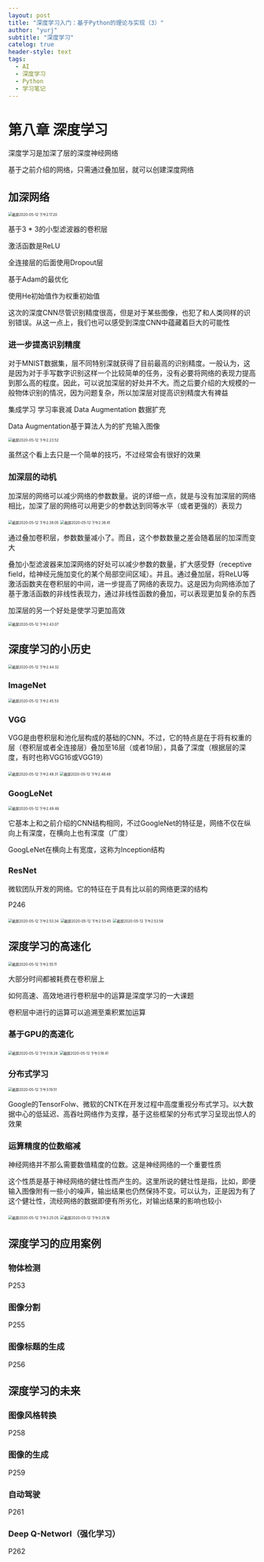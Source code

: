 ```yaml
---
layout: post
title: "深度学习入门：基于Python的理论与实现（3）"
author: "yurj"
subtitle: "深度学习"
catelog: true
header-style: text
tags:
  - AI
  - 深度学习
  - Python
  - 学习笔记
---
```


# 第八章 深度学习

深度学习是加深了层的深度神经网络

基于之前介绍的网络，只需通过叠加层，就可以创建深度网络

## 加深网络

<img src="/Users/yurunjie/Library/Application Support/typora-user-images/截屏2020-05-12 下午2.17.20.png" alt="截屏2020-05-12 下午2.17.20" style="zoom:50%;" />

基于3 * 3的小型滤波器的卷积层

激活函数是ReLU

全连接层的后面使用Dropout层

基于Adam的最优化

使用He初始值作为权重初始值

这次的深度CNN尽管识别精度很高，但是对于某些图像，也犯了和人类同样的识别错误。从这一点上，我们也可以感受到深度CNN中蕴藏着巨大的可能性

### 进一步提高识别精度

对于MNIST数据集，层不同特别深就获得了目前最高的识别精度。一般认为，这是因为对于手写数字识别这样一个比较简单的任务，没有必要将网络的表现力提高到那么高的程度。因此，可以说加深层的好处并不大。而之后要介绍的大规模的一般物体识别的情况，因为问题复杂，所以加深层对提高识别精度大有裨益

集成学习 学习率衰减 Data Augmentation 数据扩充

Data Augmentation基于算法人为的扩充输入图像

<img src="/Users/yurunjie/Library/Application Support/typora-user-images/截屏2020-05-12 下午2.23.52.png" alt="截屏2020-05-12 下午2.23.52" style="zoom:50%;" />

虽然这个看上去只是一个简单的技巧，不过经常会有很好的效果

### 加深层的动机

加深层的网络可以减少网络的参数数量。说的详细一点，就是与没有加深层的网络相比，加深了层的网络可以用更少的参数达到同等水平（或者更强的）表现力

<img src="/Users/yurunjie/Library/Application Support/typora-user-images/截屏2020-05-12 下午2.38.05.png" alt="截屏2020-05-12 下午2.38.05" style="zoom:50%;" />

<img src="/Users/yurunjie/Library/Application Support/typora-user-images/截屏2020-05-12 下午2.38.41.png" alt="截屏2020-05-12 下午2.38.41" style="zoom:50%;" />

通过叠加卷积层，参数数量减小了。而且，这个参数数量之差会随着层的加深而变大

叠加小型滤波器来加深网络的好处可以减少参数的数量，扩大感受野（receptive field，给神经元施加变化的某个局部空间区域）。并且。通过叠加层，将ReLU等激活函数夹在卷积层的中间，进一步提高了网络的表现力。这是因为向网络添加了基于激活函数的非线性表现力，通过非线性函数的叠加，可以表现更加复杂的东西

加深层的另一个好处是使学习更加高效

<img src="/Users/yurunjie/Library/Application Support/typora-user-images/截屏2020-05-12 下午2.43.07.png" alt="截屏2020-05-12 下午2.43.07" style="zoom:50%;" />

## 深度学习的小历史

<img src="/Users/yurunjie/Library/Application Support/typora-user-images/截屏2020-05-12 下午2.44.32.png" alt="截屏2020-05-12 下午2.44.32" style="zoom:50%;" />

### ImageNet

<img src="/Users/yurunjie/Library/Application Support/typora-user-images/截屏2020-05-12 下午2.45.53.png" alt="截屏2020-05-12 下午2.45.53" style="zoom:50%;" />

### VGG

VGG是由卷积层和池化层构成的基础的CNN。不过，它的特点是在于将有权重的层（卷积层或者全连接层）叠加至16层（或者19层），具备了深度（根据层的深度，有时也称VGG16或VGG19）

<img src="/Users/yurunjie/Library/Application Support/typora-user-images/截屏2020-05-12 下午2.48.31.png" alt="截屏2020-05-12 下午2.48.31" style="zoom:50%;" />

<img src="/Users/yurunjie/Library/Application Support/typora-user-images/截屏2020-05-12 下午2.48.48.png" alt="截屏2020-05-12 下午2.48.48" style="zoom:50%;" />

### GoogLeNet

<img src="/Users/yurunjie/Library/Application Support/typora-user-images/截屏2020-05-12 下午2.49.46.png" alt="截屏2020-05-12 下午2.49.46" style="zoom:50%;" />

它基本上和之前介绍的CNN结构相同，不过GoogleNet的特征是，网络不仅在纵向上有深度，在横向上也有深度（广度）

GoogLeNet在横向上有宽度，这称为Inception结构

### ResNet

微软团队开发的网络。它的特征在于具有比以前的网络更深的结构

P246

<img src="/Users/yurunjie/Library/Application Support/typora-user-images/截屏2020-05-12 下午2.53.34.png" alt="截屏2020-05-12 下午2.53.34" style="zoom:50%;" />

<img src="/Users/yurunjie/Library/Application Support/typora-user-images/截屏2020-05-12 下午2.53.45.png" alt="截屏2020-05-12 下午2.53.45" style="zoom:50%;" />

<img src="/Users/yurunjie/Library/Application Support/typora-user-images/截屏2020-05-12 下午2.53.58.png" alt="截屏2020-05-12 下午2.53.58" style="zoom:50%;" />

## 深度学习的高速化

<img src="/Users/yurunjie/Library/Application Support/typora-user-images/截屏2020-05-12 下午2.55.11.png" alt="截屏2020-05-12 下午2.55.11" style="zoom:50%;" />

大部分时间都被耗费在卷积层上

如何高速、高效地进行卷积层中的运算是深度学习的一大课题

卷积层中进行的运算可以追溯至乘积累加运算

### 基于GPU的高速化

<img src="/Users/yurunjie/Library/Application Support/typora-user-images/截屏2020-05-12 下午3.18.28.png" alt="截屏2020-05-12 下午3.18.28" style="zoom:50%;" />

<img src="/Users/yurunjie/Library/Application Support/typora-user-images/截屏2020-05-12 下午3.18.41.png" alt="截屏2020-05-12 下午3.18.41" style="zoom:50%;" />

### 分布式学习

<img src="/Users/yurunjie/Library/Application Support/typora-user-images/截屏2020-05-12 下午3.19.51.png" alt="截屏2020-05-12 下午3.19.51" style="zoom:50%;" />

Google的TensorFolw、微软的CNTK在开发过程中高度重视分布式学习。以大数据中心的低延迟、高吞吐网络作为支撑，基于这些框架的分布式学习呈现出惊人的效果

### 运算精度的位数缩减

神经网络并不那么需要数值精度的位数。这是神经网络的一个重要性质

这个性质是基于神经网络的健壮性而产生的。这里所说的健壮性是指，比如，即便输入图像附有一些小的噪声，输出结果也仍然保持不变。可以认为，正是因为有了这个健壮性，流经网络的数据即便有所劣化，对输出结果的影响也较小

<img src="/Users/yurunjie/Library/Application Support/typora-user-images/截屏2020-05-12 下午3.25.05.png" alt="截屏2020-05-12 下午3.25.05" style="zoom:50%;" />

<img src="/Users/yurunjie/Library/Application Support/typora-user-images/截屏2020-05-12 下午3.25.16.png" alt="截屏2020-05-12 下午3.25.16" style="zoom:50%;" />

## 深度学习的应用案例

### 物体检测

P253

### 图像分割

P255

### 图像标题的生成

P256

## 深度学习的未来

### 图像风格转换

P258

### 图像的生成

P259

### 自动驾驶

P261

### Deep Q-Networl（强化学习）

P262
